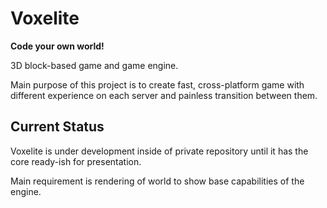 # Voxelite
**Code your own world!**

3D block-based game and game engine.

Main purpose of this project is to create fast, cross-platform game with different experience on each server and painless transition between them.

## Current Status

Voxelite is under development inside of private repository until it has the core ready-ish for presentation.

Main requirement is rendering of world to show base capabilities of the engine.
